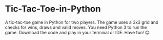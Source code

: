 # Tic-Tac-Toe-in-Python
A tic-tac-toe game in Python for two players. The game uses a 3x3 grid and checks for wins, draws and valid moves. You need Python 3 to run the game. Download the code and play in your terminal or IDE. Have fun! 😊
